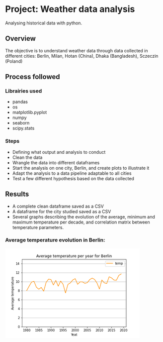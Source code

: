 # Project: Weather data analysis
Analysing historical data with python.


## Overview

The objective is to understand weather data through data collected in different cities: Berlin, Milan, Hotan (China), Dhaka (Bangladesh), Sczeczin (Poland)


## Process followed

### Librairies used

- pandas
- os
- matplotlib.pyplot
- numpy
- seaborn 
- scipy.stats

### Steps

- Defining what output and analysis to conduct
- Clean the data
- Wrangle the data into different dataframes
- Start the analysis on one city, Berlin, and create plots to illustrate it
- Adapt the analysis to a data pipeline adaptable to all cities
- Test a few different hypothesis based on the data collected

## Results

- A complete clean dataframe saved as a CSV
- A dataframe for the city studied saved as a CSV
- Several graphs describing the evolution of the average, minimum and maximum temperature per decade, and correlation matrix between temperature parameters.
 
### Average temperature evolution in Berlin:

![Graph_Berlin](https://github.com/Camillelib/Weather_data_analysis_project/blob/master/Output/1b.%20Average%20temperature%20per%20year%20for%20Berlin.png?raw=true)
